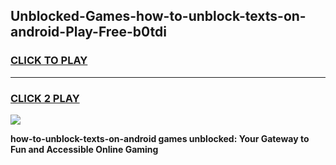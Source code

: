 
## Unblocked-Games-how-to-unblock-texts-on-android-Play-Free-b0tdi
<h3>
<a href="https://premium76.site?title=how-to-unblock-texts-on-android&ref=23A">CLICK TO PLAY</a></h3>
<hr>

<h3>
<a href="https://premium76.site?title=how-to-unblock-texts-on-android&ref=23A">CLICK 2 PLAY</a>
  
</h3>

<a href="https://premium76.site?title=how-to-unblock-texts-on-android&ref=23A"><img src="https://clearcache.store/games.png"></a>


**how-to-unblock-texts-on-android games unblocked: Your Gateway to Fun and Accessible Online Gaming**
